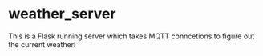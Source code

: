 # weather_server

This is a Flask running server which takes MQTT conncetions to figure out the current weather!
